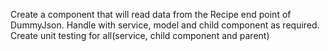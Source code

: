 Create a component that will read data from the Recipe end point of DummyJson. Handle with service, model and child component as required. Create unit testing for all(service, child component and parent)
